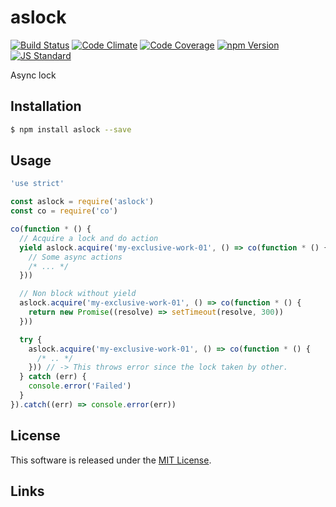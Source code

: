 aslock
==========

<!---
This file is generated by ape-tmpl. Do not update manually.
--->

<!-- Badge Start -->
<a name="badges"></a>

[![Build Status][bd_travis_shield_url]][bd_travis_url]
[![Code Climate][bd_codeclimate_shield_url]][bd_codeclimate_url]
[![Code Coverage][bd_codeclimate_coverage_shield_url]][bd_codeclimate_url]
[![npm Version][bd_npm_shield_url]][bd_npm_url]
[![JS Standard][bd_standard_shield_url]][bd_standard_url]

[bd_repo_url]: https://github.com/okunishinishi/node-aslock
[bd_travis_url]: http://travis-ci.org/okunishinishi/node-aslock
[bd_travis_shield_url]: http://img.shields.io/travis/okunishinishi/node-aslock.svg?style=flat
[bd_travis_com_url]: http://travis-ci.com/okunishinishi/node-aslock
[bd_travis_com_shield_url]: https://api.travis-ci.com/okunishinishi/node-aslock.svg?token=
[bd_license_url]: https://github.com/okunishinishi/node-aslock/blob/master/LICENSE
[bd_codeclimate_url]: http://codeclimate.com/github/okunishinishi/node-aslock
[bd_codeclimate_shield_url]: http://img.shields.io/codeclimate/github/okunishinishi/node-aslock.svg?style=flat
[bd_codeclimate_coverage_shield_url]: http://img.shields.io/codeclimate/coverage/github/okunishinishi/node-aslock.svg?style=flat
[bd_gemnasium_url]: https://gemnasium.com/okunishinishi/node-aslock
[bd_gemnasium_shield_url]: https://gemnasium.com/okunishinishi/node-aslock.svg
[bd_npm_url]: http://www.npmjs.org/package/aslock
[bd_npm_shield_url]: http://img.shields.io/npm/v/aslock.svg?style=flat
[bd_standard_url]: http://standardjs.com/
[bd_standard_shield_url]: https://img.shields.io/badge/code%20style-standard-brightgreen.svg

<!-- Badge End -->


<!-- Description Start -->
<a name="description"></a>

Async lock

<!-- Description End -->


<!-- Overview Start -->
<a name="overview"></a>



<!-- Overview End -->


<!-- Sections Start -->
<a name="sections"></a>

<!-- Section from "doc/guides/01.Installation.md.hbs" Start -->

<a name="section-doc-guides-01-installation-md"></a>
Installation
-----

```bash
$ npm install aslock --save
```


<!-- Section from "doc/guides/01.Installation.md.hbs" End -->

<!-- Section from "doc/guides/02.Usage.md.hbs" Start -->

<a name="section-doc-guides-02-usage-md"></a>
Usage
---------

```javascript
'use strict'

const aslock = require('aslock')
const co = require('co')

co(function * () {
  // Acquire a lock and do action
  yield aslock.acquire('my-exclusive-work-01', () => co(function * () {
    // Some async actions
    /* ... */
  }))

  // Non block without yield
  aslock.acquire('my-exclusive-work-01', () => co(function * () {
    return new Promise((resolve) => setTimeout(resolve, 300))
  }))

  try {
    aslock.acquire('my-exclusive-work-01', () => co(function * () {
      /* .. */
    })) // -> This throws error since the lock taken by other.
  } catch (err) {
    console.error('Failed')
  }
}).catch((err) => console.error(err))


```


<!-- Section from "doc/guides/02.Usage.md.hbs" End -->


<!-- Sections Start -->


<!-- LICENSE Start -->
<a name="license"></a>

License
-------
This software is released under the [MIT License](https://github.com/okunishinishi/node-aslock/blob/master/LICENSE).

<!-- LICENSE End -->


<!-- Links Start -->
<a name="links"></a>

Links
------



<!-- Links End -->
